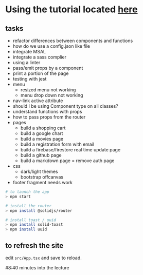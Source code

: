 # Using the tutorial located [here](https://www.youtube.com/watch?v=pFEZLQ6DOf0)

## tasks
- refactor differences between components and functions
- how do we use a config.json like file
- integrate MSAL
- integrate a sass complier
- using a linter
- pass/emit props by a component
- print a portion of the page
- testing with jest
- menu
  - resized menu not working
  - menu drop down not working
- nav-link active attribute
- should I be using Component type on all classes?
- understand functions with props
- how to pass props from the router
- pages
  - build a shopping cart
  - build a google chart
  - build a movies page
  - build a registration form with email
  - build a firebase/firestore real time update page
  - build a github page
  - build a markdown page
  = remove auth page
- css
  - dark/light themes
  - bootstrap offcanvas
- footer fragment needs work

```bash
# to launch the app
> npm start
```

```bash
# install the router
> npm install @solidjs/router
```

```bash
# install toast / uuid
> npm install solid-toast
> npm install uuid
```

## to refresh the site
edit <code>src/App.tsx</code> and save to reload.

#8:40 minutes into the lecture
